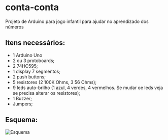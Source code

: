 # conta-conta

Projeto de Arduino para jogo infantil para ajudar no aprendizado dos números

## Itens necessários:

* 1 Arduino Uno
* 2 ou 3 protoboards;
* 2 74HC595;
* 1 display 7 segmentos;
* 2 push buttons;
* 5 resistores (2 100K Ohms, 3 56 Ohms);
* 9 leds auto-brilho (1 azul, 4 verdes, 4 vermelhos. Se mudar oe leds veja se precisa alterar os resistores);
* 1 Buzzer;
* Jumpers;

## Esquema:

![Esquema](http://spoh.com.br/imagens/conta_conta_bb.png)
